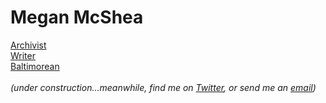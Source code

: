 # Megan McShea
[Archivist](https://mysaa.archivists.org/NC__Event?id=a0l0b00000ES7klAAD)<br>
[Writer](https://www.publishinggenius.com/product/steep-in-the-boil/)<br> 
[Baltimorean](https://www.google.com/maps/place/Baltimore,+MD/@39.2846225,-76.7605809,11z/data=!3m1!4b1!4m5!3m4!1s0x89c803aed6f483b7:0x44896a84223e758!8m2!3d39.2903848!4d-76.6121893)<br>
<br>
_(under construction...meanwhile, find me on [Twitter](https://twitter.com/meganmcshea), or send me an [email](mailto:megan.mcshea@gmail.com))_
